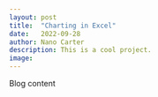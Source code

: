 ```yaml
---
layout: post
title:  "Charting in Excel"
date:   2022-09-28
author: Nano Carter
description: This is a cool project.
image: 
---
```


Blog content
